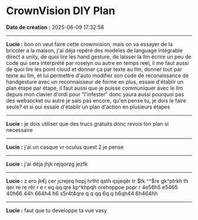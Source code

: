 # CrownVision DIY Plan

**Date de création :** 2025-06-09 17:32:58

---

**Lucie :**
bon on veut faire cette crownvision, mais on va essayer de la bricoler a la maison, j'ai déja repéré des modeles de language intégrable direct a unity, de quoi lire les hand gesture, de laisser la llm écrire un peu de code qui sera interprété par roselyn ou autre en temps reel, il me faut aussi de quoi lire les point cloud et donner ça par texte au llm, donner tout par texte au llm, et lui permettre d'auto modifier son code de reconaissance de handgesture avec un reconnaisseur de forme en plus, essaie d'établir un plan étape par étape, il faut aussi que je puisse communiquer avec le llm depuis mon clavier d'ordi pour "l'infester" donc yaura aussi pourquoi pas des websocket ou autre je sais pas encore, qu'en pense tu, je dois le faire seule? et si oui essaie d'établir un plan d'action en plusieurs étapes

---

**Lucie :**
je dois utiliser que des trucs gratuits donc revois ton plan si necessaire

---

**Lucie :**
j'ai un casque vr oculus quest 2 je pense

---

**Lucie :**
j'ai déja jhjk rejqorzg jezfk

---

**Lucie :**
z ero jk€j cer jcrejeq hopj hrtht qsth qsjeqêr tr $tk ^^$re gk^ptrkh th  qer re  re  rêr r e  r eq qq  qre kp^khpqh orehoppoe popr r 4e56h5 e5465 40h66 44h 664h4 h6 s5r4t4qre q q  qq  6q q h6qh44 6h464hh

---

**Lucie :**
faut que tu developpe ta vue vasy
